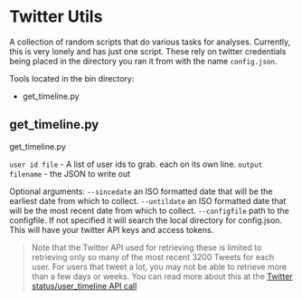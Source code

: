 # Twitter Utils

A collection of random scripts that do various tasks for analyses. Currently, this is very lonely and has just one script. These rely on twitter credentials being placed in the directory you ran it from with the name `config.json`. 

Tools located in the bin directory:
* get_timeline.py


## get_timeline.py

get_timeline.py <user id file> <output filename> 

`user id file` - A list of user ids to grab. each on its own line.
`output filename` - the JSON to write out

Optional arguments: 
`--sincedate` an ISO formatted date that will be the earliest date from which to collect.
`--untildate` an ISO formatted date that will be the most recent date from which to collect.
`--configfile` path to the configfile. If not specified it will search the local directory for config.json. This will have your twitter API keys and access tokens. 

> Note that the Twitter API used for retrieving these is limited to retrieving only so many of the most recent 3200 Tweets for each user. For users that tweet a lot, you may not be able to retrieve more than a few days or weeks. You can read more about this at the [Twitter status/user_timeline API call](https://dev.twitter.com/rest/reference/get/statuses/user_timeline)



